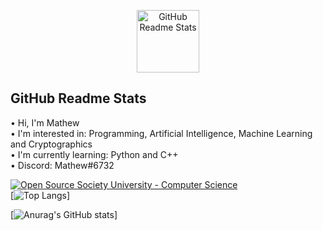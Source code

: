 <p align="center">
 <img width="100px" src="https://res.cloudinary.com/anuraghazra/image/upload/v1594908242/logo_ccswme.svg" align="center" alt="GitHub Readme Stats" />
  <h2 aligh="center">GitHub Readme Stats</h2>
</p>

• Hi, I'm Mathew</br>
• I'm interested in: Programming, Artificial Intelligence, Machine Learning and Cryptographics</br>
• I'm currently learning: Python and C++</br>
• Discord: Mathew#6732</br>

<a href="https://github.com/ossu/computer-science"><img alt="Open Source Society University - Computer Science" src="https://img.shields.io/badge/OSSU-computer--science-blue.svg"></a> 
</br>[![Top Langs](https://github-readme-stats.vercel.app/api/top-langs/?username=MathewButtner&show_icons=true&theme=radical)]

[![Anurag's GitHub stats](https://github-readme-stats.vercel.app/api?username=MathewButtner&show_icons=true&theme=radical)]

